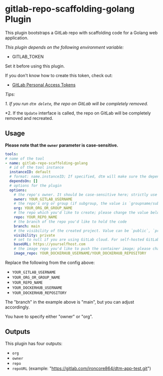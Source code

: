 # gitlab-repo-scaffolding-golang Plugin

This plugin bootstraps a GitLab repo with scaffolding code for a Golang web application.

_This plugin depends on the following environment variable:_

- GITLAB_TOKEN

Set it before using this plugin.

If you don't know how to create this token, check out:
- [GitLab Personal Access Tokens](https://docs.gitlab.com/ee/user/profile/personal_access_tokens.html)

*Tips:*

*1. If you run `dtm delete`, the repo on GitLab will be completely removed.*

*2. If the `Update` interface is called, the repo on GitLab will be completely removed and recreated.

## Usage

**Please note that the `owner` parameter is case-sensitive.**

```yaml
tools:
# name of the tool
- name: gitlab-repo-scaffolding-golang
  # id of the tool instance
  instanceID: default
  # format: name.instanceID; If specified, dtm will make sure the dependency is applied first before handling this tool.
  dependsOn: []
  # options for the plugin
  options:
    # the repo's owner. It should be case-sensitive here; strictly use your GitLab user name; please change the value below.
    owner: YOUR_GITLAB_USERNAME
    # the repo's org or group (if subgroup, the value is `groupname/subgroup`.) If you set this property, the new repo will be created under the org or group, and the "owner" setting above will be ignored.
    org: YOUR_ORG_OR_GROUP_NAME
    # the repo which you'd like to create; please change the value below.
    repo: YOUR_REPO_NAME
    # the branch of the repo you'd like to hold the code
    branch: main
    # the visibility of the created project. Value can be `public`, `private`, or `internal`.
    visibility: private
    # set to null if you are using GitLab cloud. For self-hosted GitLab, set this value to your GitLab URL.
    baseURL: https://yourselfhost.com
    # the image repo you'd like to push the container image; please change the value below.
    image_repo: YOUR_DOCKERHUB_USERNAME/YOUR_DOCKERHUB_REPOSITORY
```

Replace the following from the config above:

- `YOUR_GITLAB_USERNAME`
- `YOUR_ORG_OR_GROUP_NAME`
- `YOUR_REPO_NAME`
- `YOUR_DOCKERHUB_USERNAME`
- `YOUR_DOCKERHUB_REPOSITORY`

The "branch" in the example above is "main", but you can adjust accordingly.

You have to specify either "owner" or "org".

## Outputs

This plugin has four outputs:

- `org`
- `owner`
- `repo`
- `repoURL` (example: "https://gitlab.com/ironcore864/dtm-app-test.git")
